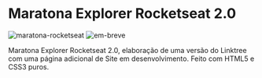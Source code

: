# Maratona Explorer Rocketseat 2.0

![maratona-rocketseat](https://user-images.githubusercontent.com/32987989/177417146-9c1b0e7e-ac9f-4572-8096-2c1864b4b76d.jpg)
![em-breve](https://user-images.githubusercontent.com/32987989/177417156-fba0b6cc-dc30-48ef-8eea-c5881f23e2d6.jpg)

Maratona Explorer Rocketseat 2.0, elaboração de uma versão do Linktree com uma página adicional de Site em desenvolvimento.
Feito com HTML5 e CSS3 puros.
